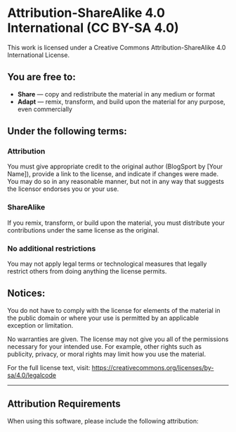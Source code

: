 # Attribution-ShareAlike 4.0 International (CC BY-SA 4.0)

This work is licensed under a Creative Commons Attribution-ShareAlike 4.0 International License.

## You are free to:

- **Share** — copy and redistribute the material in any medium or format
- **Adapt** — remix, transform, and build upon the material for any purpose, even commercially

## Under the following terms:

### Attribution
You must give appropriate credit to the original author (BlogSport by [Your Name]), provide a link to the license, and indicate if changes were made. You may do so in any reasonable manner, but not in any way that suggests the licensor endorses you or your use.

### ShareAlike
If you remix, transform, or build upon the material, you must distribute your contributions under the same license as the original.

### No additional restrictions
You may not apply legal terms or technological measures that legally restrict others from doing anything the license permits.

## Notices:

You do not have to comply with the license for elements of the material in the public domain or where your use is permitted by an applicable exception or limitation.

No warranties are given. The license may not give you all of the permissions necessary for your intended use. For example, other rights such as publicity, privacy, or moral rights may limit how you use the material.

For the full license text, visit: https://creativecommons.org/licenses/by-sa/4.0/legalcode

---

## Attribution Requirements

When using this software, please include the following attribution: